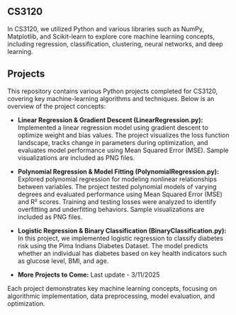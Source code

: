 ## **CS3120**

In CS3120, we utilized Python and various libraries such as NumPy, Matplotlib, and Scikit-learn to explore core machine learning concepts, including regression, classification, clustering, neural networks, and deep learning.

## **Projects**

This repository contains various Python projects completed for CS3120, covering key machine-learning algorithms and techniques. Below is an overview of the project concepts:

- **Linear Regression & Gradient Descent (LinearRegression.py):**  
Implemented a linear regression model using gradient descent to optimize weight and bias values. The project visualizes the loss function landscape, tracks change in parameters during optimization, and evaluates model performance using Mean Squared Error (MSE). Sample visualizations are included as PNG files.

- **Polynomial Regression & Model Fitting (PolynomialRegression.py):**  
Explored polynomial regression for modeling nonlinear relationships between variables. The project tested polynomial models of varying degrees and evaluated performance using Mean Squared Error (MSE) and R² scores. Training and testing losses were analyzed to identify overfitting and underfitting behaviors. Sample visualizations are included as PNG files.

- **Logistic Regression & Binary Classification (BinaryClassification.py):**
In this project, we implemented logistic regression to classify diabetes risk using the Pima Indians Diabetes Dataset. The model predicts whether an individual has diabetes based on key health indicators such as glucose level, BMI, and age.

- **More Projects to Come:**
Last update - 3/11/2025

Each project demonstrates key machine learning concepts, focusing on algorithmic implementation, data preprocessing, model evaluation, and optimization.
